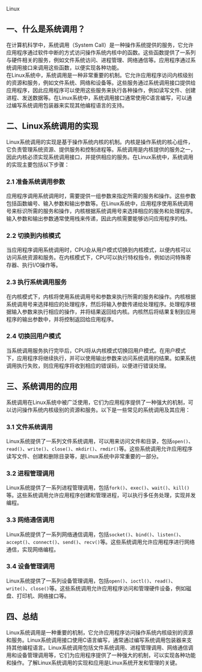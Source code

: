 Linux
<a name="xueHr"></a>
## 一、什么是系统调用？
在计算机科学中，系统调用（System Call）是一种操作系统提供的服务，它允许应用程序通过软件中断的方式访问操作系统内核中的函数。这些函数提供了一系列与硬件相关的服务，例如文件系统访问、进程管理、网络通信等。应用程序通过系统调用接口来调用这些函数，以便实现各种功能。<br />在Linux系统中，系统调用是一种非常重要的机制。它允许应用程序访问内核级别的资源和服务，例如文件系统、网络和设备等。这些服务通过系统调用接口提供给应用程序，因此应用程序可以使用这些服务来执行各种操作，例如读写文件、创建进程、发送数据等。在Linux系统中，系统调用接口通常使用C语言编写，可以通过编写系统调用包装器来实现其他编程语言的支持。
<a name="pAD90"></a>
## 二、Linux系统调用的实现
Linux系统调用的实现是基于操作系统内核的机制。内核是操作系统的核心组件，它负责管理系统资源、提供服务和控制进程等。系统调用是内核提供的服务之一，因此内核必须实现系统调用接口，并提供相应的服务。在Linux系统中，系统调用的实现主要包括以下步骤：
<a name="SPsoF"></a>
### 2.1 准备系统调用参数
应用程序调用系统调用时，需要提供一组参数来指定所需的服务和操作。这些参数包括函数编号、输入参数和输出参数等。在Linux系统中，应用程序使用系统调用号来标识所需的服务和操作，内核根据系统调用号来选择相应的服务和处理程序。输入参数和输出参数通常使用栈来传递，因此内核需要能够访问应用程序的栈。
<a name="FxAP0"></a>
### 2.2 切换到内核模式
当应用程序调用系统调用时，CPU会从用户模式切换到内核模式，以便内核可以访问系统资源和服务。在内核模式下，CPU可以执行特权指令，例如访问特殊寄存器、执行I/O操作等。
<a name="nuCg8"></a>
### 2.3 执行系统调用服务
在内核模式下，内核将使用系统调用号和参数来执行所需的服务和操作。内核根据系统调用号来选择相应的处理程序，然后将输入参数传递给处理程序。处理程序根据输入参数来执行相应的操作，并将结果返回给内核。内核然后将结果复制到应用程序的输出参数中，并将控制返回给应用程序。
<a name="q2l1T"></a>
### 2.4 切换回用户模式
当系统调用服务执行完毕后，CPU将从内核模式切换回用户模式。在用户模式下，应用程序将继续执行，并可以使用输出参数来访问系统调用的结果。如果系统调用执行失败，则应用程序将收到相应的错误码，以便进行错误处理。
<a name="Qa2ZK"></a>
## 三、系统调用的应用
系统调用在Linux系统中被广泛使用，它们为应用程序提供了一种强大的机制，可以访问操作系统内核级别的资源和服务。以下是一些常见的系统调用及其应用：
<a name="c75No"></a>
### 3.1 文件系统调用
Linux系统提供了一系列文件系统调用，可以用来访问文件和目录，包括`open()`、`read()`、`write()`、`close()`、`mkdir()`、`rmdir()`等。这些系统调用允许应用程序读写文件、创建和删除目录等，是Linux系统中非常重要的一部分。
<a name="RfULU"></a>
### 3.2 进程管理调用
Linux系统提供了一系列进程管理调用，包括`fork()`、`exec()`、`wait()`、`kill()`等。这些系统调用允许应用程序创建和管理进程，可以执行多任务处理，实现并发编程。
<a name="h02hR"></a>
### 3.3 网络通信调用
Linux系统提供了一系列网络通信调用，包括`socket()`、`bind()`、`listen()`、`accept()`、`connect()`、`send()`、`recv()`等。这些系统调用允许应用程序进行网络通信，实现网络编程。
<a name="WC6mL"></a>
### 3.4 设备管理调用
Linux系统提供了一系列设备管理调用，包括`open()`、`ioctl()`、`read()`、`write()`、`close()`等。这些系统调用允许应用程序访问和管理硬件设备，例如磁盘、打印机、网络接口等。
<a name="KTmcQ"></a>
## 四、总结
Linux系统调用是一种重要的机制，它允许应用程序访问操作系统内核级别的资源和服务。Linux系统调用接口使用C语言编写，通常通过编写系统调用包装器来支持其他编程语言。Linux系统调用包括文件系统调用、进程管理调用、网络通信调用和设备管理调用等，它们为应用程序提供了一种强大的机制，可以实现各种功能和操作。了解Linux系统调用的实现和应用是Linux系统开发和管理的关键。
